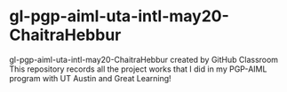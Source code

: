 # gl-pgp-aiml-uta-intl-may20-ChaitraHebbur
gl-pgp-aiml-uta-intl-may20-ChaitraHebbur created by GitHub Classroom
This repository records all the project works that I did in my PGP-AIML program with UT Austin and Great Learning!

